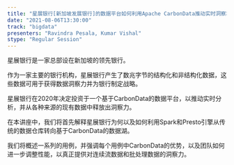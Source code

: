 ```yaml
---
title: "星展银行[新加坡发展银行]的数据平台如何利用Apache CarbonData推动实时洞察和分析"
date: "2021-08-06T13:30:00" 
track: "bigdata"
presenters: "Ravindra Pesala, Kumar Vishal"
stype: "Regular Session"
---
```

星展银行是一家总部设在新加坡的领先银行。
 
作为一家主要的银行机构，星展银行产生了数兆字节的结构化和非结构化数据，这些数据可用于获得数据洞察力并为银行制定战略。
 
星展银行在2020年决定投资于一个基于CarbonData的数据平台，以推动实时分析，并从各种来源的现有数据中释放出洞察力。
 
在本讲座中，我们将首先解释星展银行为何以及如何利用Spark和Presto引擎从传统的数据仓库转向基于CarbonData的数据湖。
 
我们将概述一系列的用例，并强调每个用例中CarbonData的优势，以及团队如何进一步调整性能，以真正提供对连续流数据和批处理数据的洞察力。